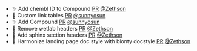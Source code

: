 - :sparkles: Add chembl ID to Compound [PR](https://github.com/laminlabs/wetlab/pull/69) [@Zethson](https://github.com/Zethson)
- 🎨 Custom link tables [PR](https://github.com/laminlabs/wetlab/pull/68) [@sunnyosun](https://github.com/sunnyosun)
- ✨ Add Compound [PR](https://github.com/laminlabs/wetlab/pull/63) [@sunnyosun](https://github.com/sunnyosun)
- 📝 Remove wetlab headers [PR](https://github.com/laminlabs/wetlab/pull/67) [@Zethson](https://github.com/Zethson)
- 📝 Add sphinx section headers [PR](https://github.com/laminlabs/wetlab/pull/66) [@Zethson](https://github.com/Zethson)
- 📝 Harmonize landing page doc style with bionty docstyle [PR](https://github.com/laminlabs/wetlab/pull/65) [@Zethson](https://github.com/Zethson)
